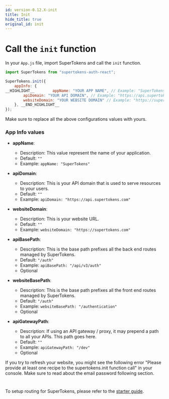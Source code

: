 ```yaml
---
id: version-0.12.X-init
title: Init
hide_title: true
original_id: init
---
```


# Call the `init` function

In your `App.js` file, import SuperTokens and call the `init` function.

```js
import SuperTokens from "supertokens-auth-react";

SuperTokens.init({
 	appInfo: {
__HIGHLIGHT__        appName: "YOUR APP NAME", // Example: "SuperTokens",
        apiDomain: "YOUR API DOMAIN", // Example: "https://api.supertokens.com",
        websiteDomain: "YOUR WEBSITE DOMAIN" // Example: "https://supertokens.com"
	}, __END_HIGHLIGHT__
});
```

Make sure to replace all the above configurations values with yours.

### App Info values

- **appName**:
    - Description: This value represent the name of your application.
    - Default: ```""```
    - Example: ```appName: "SuperTokens"```

- **apiDomain**:
    - Description: This is your API domain that is used to serve resources to your users.
    - Default: ```""```
    - Example: ```apiDomain: "https://api.supertokens.com"```

- **websiteDomain**:
    - Description: This is your website URL.
    - Default: ```""```
    - Example: ```websiteDomain: "https://supertokens.com"```

- **apiBasePath**:
    - Description: This is the base path prefixes all the back end routes managed by SuperTokens.
    - Default: ```"/auth"```
    - Example: ```apiBasePath: "/api/v3/auth"```
    - Optional

- **websiteBasePath**: 
    - Description: This is the base path prefixes all the front end routes managed by SuperTokens.
    - Default: ```"/auth"```
    - Example: ```websiteBasePath: "/authentication"```
    - Optional

 - **apiGatewayPath**:
    - Description: If using an API gateway / proxy, it may prepend a path to all your APIs. This path goes here.
    - Default: `""`
    - Example: `apiGatewayPath: "/dev"`
    - Optional


<div class="specialNote" style="margin-bottom: 40px">
If you try to refresh your website, you might see the following error "Please provide at least one recipe to the supertokens.init function call" in your console. Make sure to read about the email password following section.
</div>


To setup routing for SuperTokens, please refer to the [starter guide](/docs/emailpassword/quick-setup/frontend#3-setup-routes).